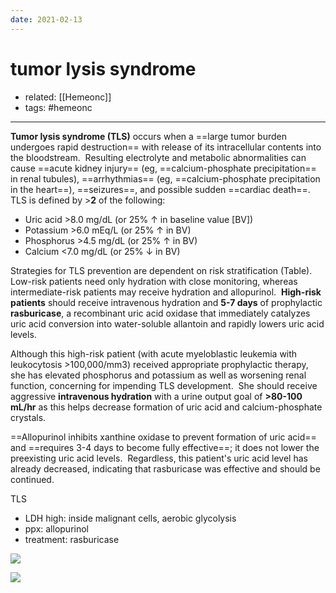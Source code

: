 ```yaml
---
date: 2021-02-13
---
```


# tumor lysis syndrome

- related: [[Hemeonc]]
- tags: #hemeonc
---

**Tumor lysis syndrome (TLS)** occurs when a ==large tumor burden undergoes rapid destruction== with release of its intracellular contents into the bloodstream.  Resulting electrolyte and metabolic abnormalities can cause ==acute kidney injury== (eg, ==calcium-phosphate precipitation== in renal tubules), ==arrhythmias== (eg, ==calcium-phosphate precipitation in the heart==), ==seizures==, and possible sudden ==cardiac death==.  TLS is defined by >**2** of the following:

- Uric acid >8.0 mg/dL (or 25% ↑ in baseline value \[BV])
- Potassium >6.0 mEq/L (or 25% ↑ in BV)
- Phosphorus >4.5 mg/dL (or 25% ↑ in BV)
- Calcium <7.0 mg/dL (or 25% ↓ in BV)

Strategies for TLS prevention are dependent on risk stratification (Table).  Low-risk patients need only hydration with close monitoring, whereas intermediate-risk patients may receive hydration and allopurinol.  **High-risk patients** should receive intravenous hydration and **5-7 days** of prophylactic **rasburicase**, a recombinant uric acid oxidase that immediately catalyzes uric acid conversion into water-soluble allantoin and rapidly lowers uric acid levels.

Although this high-risk patient (with acute myeloblastic leukemia with leukocytosis >100,000/mm3) received appropriate prophylactic therapy, she has elevated phosphorus and potassium as well as worsening renal function, concerning for impending TLS development.  She should receive aggressive **intravenous hydration** with a urine output goal of **>80-100 mL/hr** as this helps decrease formation of uric acid and calcium-phosphate crystals.

==Allopurinol inhibits xanthine oxidase to prevent formation of uric acid== and ==requires 3-4 days to become fully effective==; it does not lower the preexisting uric acid levels.  Regardless, this patient's uric acid level has already decreased, indicating that rasburicase was effective and should be continued.

TLS

- LDH high: inside malignant cells, aerobic glycolysis
- ppx: allopurinol
- treatment: rasburicase

![](https://photos.thisispiggy.com/file/wikiFiles/20220707075658.png)

![](https://photos.thisispiggy.com/file/wikiFiles/20220707075724.png)

